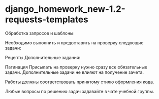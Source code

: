 # django_homework_new-1.2-requests-templates
Обработка запросов и шаблоны

Необходимо выполнить и предоставить на проверку следующие задачи:

Рецепты
Дополнительные задания:

Пагинация
Присылать на проверку нужно сразу все обязательные задачи. Дополнительные задачи не влияют на получение зачета.

Работы должны соответствовать принятому стилю оформления кода.

Любые вопросы по решению задач задавайте в чате учебной группы.
